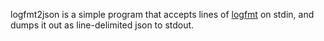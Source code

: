 logfmt2json is a simple program that accepts lines of [logfmt](https://brandur.org/logfmt) on stdin, and dumps it out as line-delimited json to stdout.
